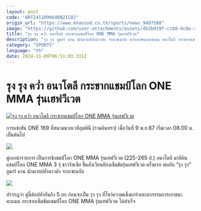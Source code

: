```yaml
---
layout: post
code: "ART2411090646N2IC82"
origin_url: "https://www.khaosod.co.th/sports/news_9497588"
image: "https://github.com/user-attachments/assets/db2b919f-ccb8-4c0e-a2fc-b1b403d21948"
title: "รุง รุง คว่ำ อนาโตลี กระชากแชมป์โลก ONE MMA รุ่นเฮฟวีเวต"
description: "รุง รุง อูมาร์ คาน นักมวยปล้ำดาวดัง จากเซเนกัล คว่ำเอาชนะคะแนน อนาโตลี กระชากแชมป์โลก ONE MMA รุ่นเฮฟวีเวต มาครองได้สำเร็จ"
category: "SPORTS"
language: "th"
date: 2024-11-09T06:51:03.331Z
---
```


# รุง รุง คว่ำ อนาโตลี กระชากแชมป์โลก ONE MMA รุ่นเฮฟวีเวต

[![รุง รุง คว่ำ อนาโตลี กระชากแชมป์โลก ONE MMA รุ่นเฮฟวีเวต](https://www.khaosod.co.th/wpapp/uploads/2024/11/bghyy.jpg "รุง รุง คว่ำ อนาโตลี กระชากแชมป์โลก ONE MMA รุ่นเฮฟวีเวต")](https://www.khaosod.co.th/wpapp/uploads/2024/11/bghyy.jpg)

การแข่งขัน ONE 169 ที่สนามมวยเวทีลุมพินี (รามอินทรา) เมื่อวันที่ 9 พ.ย.67 เริ่มเวลา 08.00 น. เป็นต้นไป

![](https://www.khaosod.co.th/wpapp/uploads/2024/11/S__24559623.jpg)

คู่เอกนำรายการ เป็นการชิงชมป์โลก ONE MMA รุ่นเฮฟวีเวต (225-265 ป.) อนาโตลี มาลีคิน แชมป์โลก ONE MMA 3 รุ่ ชาวรัสเซีย ขึ้นสังเวียนป้องเข็มขัดรุ่นเฮฟวีเวต ครั้งแรก พบกับ “รุง รุง” อูมาร์ คาน นักมวยปล้ำดาวดัง จากเซเนกัล

![](https://www.khaosod.co.th/wpapp/uploads/2024/11/S__24567815.jpg)

ปรากฎว่า คู่นี้ต้อปล้ำกันถึง 5 ยก ก่อนจะเป็น รุง รุง ที่โชว์ความแข็งแกร่งเตะตากรรมการเอาชนะคะแนน กระชากเข็มขัดแชมป์โลก ONE MMA รุ่นเฮฟวีเวต ได้สำเร็จ